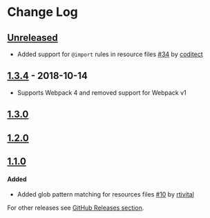 # Change Log
## [Unreleased]
* Added support for `@import` rules in resource files [#34](https://github.com/shakacode/sass-resources-loader/pull/34) by [coditect](https://github.com/coditect)

## [1.3.4] - 2018-10-14
* Supports Webpack 4 and removed support for Webpack v1

## [1.3.0]

## [1.2.0]

## [1.1.0]
#### Added
* Added glob pattern matching for resources files [#10](https://github.com/shakacode/sass-resources-loader/issues/10) by [rtivital](https://github.com/rtivital)

For other releases see [GitHub Releases section](https://github.com/shakacode/sass-resources-loader/releases).

[Unreleased]: https://github.com/shakacode/react_on_rails/compare/1.3.4...master
[1.3.4]: https://github.com/shakacode/react_on_rails/compare/1.3.0...1.3.4
[1.3.0]: https://github.com/shakacode/react_on_rails/compare/1.2.0...1.3.0
[1.2.0]: https://github.com/shakacode/react_on_rails/compare/1.1.1...1.2.0
[1.1.0]: https://github.com/shakacode/react_on_rails/compare/1.0.2...1.1.0
